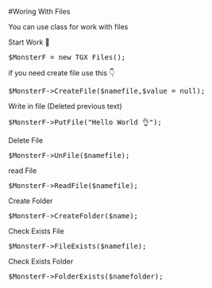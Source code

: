 #Woring With Files

You can use class for work with files

<bold> Start Work 🔘 </bold>
<pre>$MonsterF = new TGX_Files();</pre>

<bold> if you need create file use this 👇 </bold>
<pre>$MonsterF->CreateFile($namefile,$value = null);</pre>

<bold> Write in file (Deleted previous text) </bold>
<pre>$MonsterF->PutFile("Hello World 👌");</pre>

<bold> Delete File </bold>
<pre>$MonsterF->UnFile($namefile);</pre>

<bold> read File </bold>
<pre>$MonsterF->ReadFile($namefile);</pre>

<bold> Create Folder </bold>
<pre>$MonsterF->CreateFolder($name);</pre>

<bold> Check Exists File </bold>
<pre>$MonsterF->FileExists($namefile);</pre>

<bold> Check Exists Folder </bold>
<pre>$MonsterF->FolderExists($namefolder);</pre>
